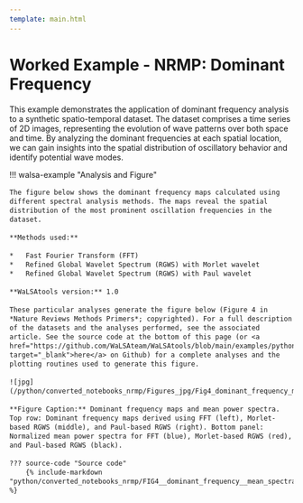 ```yaml
---
template: main.html
---
```


# Worked Example - NRMP: Dominant Frequency

This example demonstrates the application of dominant frequency analysis to a synthetic spatio-temporal dataset. The dataset comprises a time series of 2D images, representing the evolution of wave patterns over both space and time. By analyzing the dominant frequencies at each spatial location, we can gain insights into the spatial distribution of oscillatory behavior and identify potential wave modes.

!!! walsa-example "Analysis and Figure"

    The figure below shows the dominant frequency maps calculated using different spectral analysis methods. The maps reveal the spatial distribution of the most prominent oscillation frequencies in the dataset.

    **Methods used:**

    *   Fast Fourier Transform (FFT)
    *   Refined Global Wavelet Spectrum (RGWS) with Morlet wavelet
    *   Refined Global Wavelet Spectrum (RGWS) with Paul wavelet

    **WaLSAtools version:** 1.0

    These particular analyses generate the figure below (Figure 4 in *Nature Reviews Methods Primers*; copyrighted). For a full description of the datasets and the analyses performed, see the associated article. See the source code at the bottom of this page (or <a href="https://github.com/WaLSAteam/WaLSAtools/blob/main/examples/python/Worked_examples__NRMP/FIG4__dominant_frequency__mean_spectra.ipynb" target="_blank">here</a> on Github) for a complete analyses and the plotting routines used to generate this figure.

    ![jpg](/python/converted_notebooks_nrmp/Figures_jpg/Fig4_dominant_frequency_mean_power_spectra.jpg)

    **Figure Caption:** Dominant frequency maps and mean power spectra. Top row: Dominant frequency maps derived using FFT (left), Morlet-based RGWS (middle), and Paul-based RGWS (right). Bottom panel: Normalized mean power spectra for FFT (blue), Morlet-based RGWS (red), and Paul-based RGWS (black).

    ??? source-code "Source code"
        {% include-markdown "python/converted_notebooks_nrmp/FIG4__dominant_frequency__mean_spectra.md" %}

